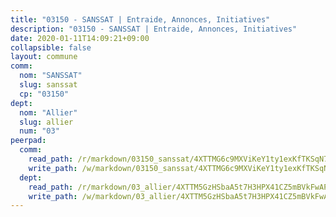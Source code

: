 ```yaml
---
title: "03150 - SANSSAT | Entraide, Annonces, Initiatives"
description: "03150 - SANSSAT | Entraide, Annonces, Initiatives"
date: 2020-01-11T14:09:21+09:00
collapsible: false
layout: commune
comm:
  nom: "SANSSAT"
  slug: sanssat
  cp: "03150"
dept:
  nom: "Allier"
  slug: allier
  num: "03"
peerpad:
  comm:
    read_path: /r/markdown/03150_sanssat/4XTTMG6c9MXViKeY1ty1exKfTKSqN7iX7TFKZvQp3zP4Emafv
    write_path: /w/markdown/03150_sanssat/4XTTMG6c9MXViKeY1ty1exKfTKSqN7iX7TFKZvQp3zP4Emafv-K3TgU34dCyvDqLAQh9MyJqM6as4XoqpVmeQUHdqoQoizynUHTsEYJMwqgihZfgw76jGLgQYimHmfQ7Hg8wWmohDt7tGjeTjfLeDsosX7sLo4eH5NPtyZ6gT5vPLkspaXb3MLWp8U
  dept:
    read_path: /r/markdown/03_allier/4XTTM5GzHSbaA5t7H3HPX41CZ5mBVkFwAP4hDd5RoBY2JsEAy
    write_path: /w/markdown/03_allier/4XTTM5GzHSbaA5t7H3HPX41CZ5mBVkFwAP4hDd5RoBY2JsEAy-K3TgTfK63S9nh1XDKRdQM5CC7MJ5PWSrKVUCPKbSrFQ3cakeCH8tQGdUR9DTAz4uGC38FSNg947MKdwTpPPt11GSCbnkNPZdBTNtwdL7kw34FMS1ADZJRkGgd1Xx6qPUaEUtuBP3
---
```


